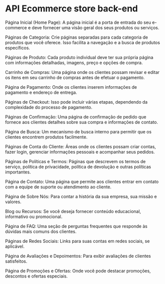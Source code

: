 # API Ecommerce store back-end

Página Inicial (Home Page): A página inicial é a porta de entrada do seu e-commerce e deve fornecer uma visão geral dos seus produtos ou serviços.

Páginas de Categoria: Crie páginas separadas para cada categoria de produtos que você oferece. Isso facilita a navegação e a busca de produtos específicos.

Páginas de Produto: Cada produto individual deve ter sua própria página com informações detalhadas, imagens, preço e opções de compra.

Carrinho de Compras: Uma página onde os clientes possam revisar e editar os itens em seu carrinho de compras antes de efetuar o pagamento.

Página de Pagamento: Onde os clientes inserem informações de pagamento e endereço de entrega.

Páginas de Checkout: Isso pode incluir várias etapas, dependendo da complexidade do processo de pagamento.

Páginas de Confirmação: Uma página de confirmação de pedido que fornece aos clientes detalhes sobre sua compra e informações de contato.

Página de Busca: Um mecanismo de busca interno para permitir que os clientes encontrem produtos facilmente.

Páginas de Conta do Cliente: Áreas onde os clientes possam criar contas, fazer login, gerenciar informações pessoais e acompanhar seus pedidos.

Páginas de Políticas e Termos: Páginas que descrevem os termos de serviço, política de privacidade, política de devolução e outras políticas importantes.

Página de Contato: Uma página que permite aos clientes entrar em contato com a equipe de suporte ou atendimento ao cliente.

Página de Sobre Nós: Para contar a história da sua empresa, sua missão e valores.

Blog ou Recursos: Se você deseja fornecer conteúdo educacional, informativo ou promocional.

Página de FAQ: Uma seção de perguntas frequentes que responde às dúvidas mais comuns dos clientes.

Páginas de Redes Sociais: Links para suas contas em redes sociais, se aplicável.

Página de Avaliações e Depoimentos: Para exibir avaliações de clientes satisfeitos.

Página de Promoções e Ofertas: Onde você pode destacar promoções, descontos e ofertas especiais.